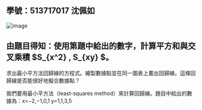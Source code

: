 ## 學號：513717017 沈佩如

![image](https://github.com/user-attachments/assets/36129b41-c363-4ad0-a215-e8d537248006)

## 由題目得知：使用第題中給出的數字，計算平方和與交叉乘積 $S_{x^2} , S_{xy} $。
求出最小平方法回歸線的方程式。繪製數據點並在同一圖表上畫出回歸線。這條回歸線是否能很好地擬合數據點？

我們要用最小平方法（least-squares method）來計算回歸線。題目中給出的數據為：x=−2,−1,0,1  y=1,1,3,5

